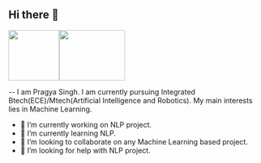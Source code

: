 ## Hi there 👋
[<img src="https://user-images.githubusercontent.com/64967140/93014232-00dff700-f5cd-11ea-8d3c-9a9049ec2ec1.png" width="100" height="100" />](https://www.linkedin.com/in/pragya-singh-01122017a/)[<img src="https://user-images.githubusercontent.com/64967140/93014247-266d0080-f5cd-11ea-9b13-7c9e505a05b5.png" width="130" height="100" />](mailto:pragyatomar1611@gmail.com)

--
I am Pragya Singh. I am  currently pursuing Integrated Btech(ECE)/Mtech(Artificial Intelligence and Robotics). My main interests lies in Machine Learning.

- 🔭 I’m currently working on NLP project.
- 🌱 I’m currently learning NLP.
- 👯 I’m looking to collaborate on any Machine Learning based project.
- 🤔 I’m looking for help with NLP project.
